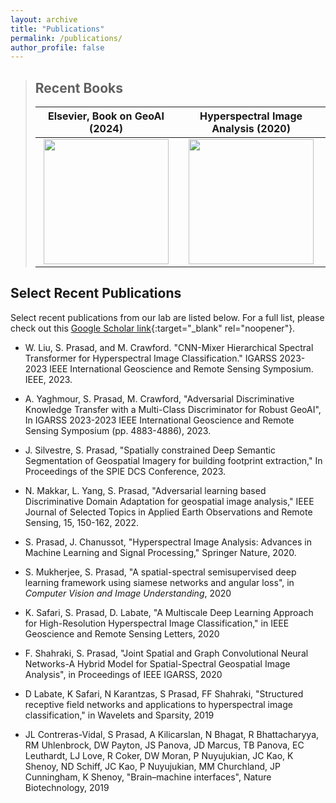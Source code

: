 ```yaml
---
layout: archive
title: "Publications"
permalink: /publications/
author_profile: false
---
```


> ## Recent Books
> 
> | Elsevier, Book on GeoAI (2024)             |  Hyperspectral Image Analysis (2020) | 
> |:-------------------------:|:-------------------------:|
> | <a href="https://shop.elsevier.com/books/advances-in-machine-learning-and-image-analysis-for-geoai/prasad/978-0-443-19077-3" target="_blank"> <img src="https://prasadlab.github.io/images/ImageAssets/Elsevier_2024.jpg" width="200" /> </a>|  <a href="https://link.springer.com/book/10.1007/978-3-030-38617-7" target="_blank"> <img src="https://prasadlab.github.io/images/ImageAssets/Springer_2020.png" width="200" /> </a> |

## Select Recent Publications 
Select recent publications from our lab are listed below. For a full list, please check out this [Google Scholar link](https://scholar.google.com/citations?user=g_FRerIAAAAJ&hl=en&oi=ao){:target="_blank" rel="noopener"}.

- W. Liu, S. Prasad, and M. Crawford. "CNN-Mixer Hierarchical Spectral Transformer for Hyperspectral Image Classification." IGARSS 2023-2023 IEEE International Geoscience and Remote Sensing Symposium. IEEE, 2023.

- A. Yaghmour, S. Prasad, M. Crawford, "Adversarial Discriminative Knowledge Transfer with a Multi-Class Discriminator for Robust GeoAI", In IGARSS 2023-2023 IEEE International Geoscience and Remote Sensing Symposium (pp. 4883-4886), 2023.

- J. Silvestre, S. Prasad, "Spatially constrained Deep Semantic Segmentation of Geospatial Imagery for building footprint extraction," In Proceedings of the SPIE DCS Conference, 2023.

- N. Makkar, L. Yang, S.  Prasad, "Adversarial learning based Discriminative Domain Adaptation for geospatial image analysis," IEEE Journal of Selected Topics in Applied Earth Observations and Remote Sensing, 15, 150-162, 2022.
  
- S. Prasad, J. Chanussot, "Hyperspectral Image Analysis: Advances in Machine Learning and Signal Processing," Springer Nature, 2020.
  
- S. Mukherjee, S. Prasad, "A spatial-spectral semisupervised deep learning framework using siamese networks and angular loss", in _Computer Vision and Image Understanding_, 2020
  
- K. Safari, S. Prasad, D. Labate, "A Multiscale Deep Learning Approach for High-Resolution Hyperspectral Image Classification," in IEEE Geoscience and Remote Sensing Letters, 2020
  
- F. Shahraki, S. Prasad, "Joint Spatial and Graph Convolutional Neural Networks-A Hybrid Model for Spatial-Spectral Geospatial Image Analysis", in Proceedings of IEEE IGARSS, 2020
  
- D Labate, K Safari, N Karantzas, S Prasad, FF Shahraki, "Structured receptive field networks and applications to hyperspectral image classification," in Wavelets and Sparsity, 2019
  
- JL Contreras-Vidal, S Prasad, A Kilicarslan, N Bhagat, R Bhattacharyya, RM Uhlenbrock, DW Payton, JS Panova, JD Marcus, TB Panova, EC Leuthardt, LJ Love, R Coker, DW Moran, P Nuyujukian, JC Kao, K Shenoy, ND Schiff, JC Kao, P Nuyujukian, MM Churchland, JP Cunningham, K Shenoy, "Brain–machine interfaces", Nature Biotechnology, 2019
